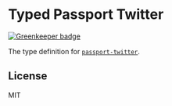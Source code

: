 # Typed Passport Twitter

[![Greenkeeper badge](https://badges.greenkeeper.io/types/npm-passport-twitter.svg)](https://greenkeeper.io/)

The type definition for [`passport-twitter`](https://github.com/jaredhanson/passport-twitter).

## License

MIT
